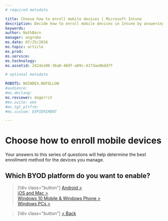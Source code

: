 ```yaml
---
# required metadata

title: Choose how to enroll mobile devices | Microsoft Intune
description: Decide how to enroll mobile devices in Intune by answering a few simple questions
keywords:
author: NathBarn
manager: angrobe
ms.date: 07/25/2016
ms.topic: article
ms.prod:
ms.service:
ms.technology:
ms.assetid: 242de106-36a0-469f-a89c-4173ae8bdd7f

# optional metadata

ROBOTS: NOINDEX,NOFOLLOW
#audience:
#ms.devlang:
ms.reviewer: dagerrit
#ms.suite: ems
#ms.tgt_pltfrm:
#ms.custom: EXPIERIMENT

---
```

# Choose how to enroll mobile devices

Your answers to this series of questions will help determine the best enrollment method for the devices you manage.

## **Which BYOD platform do you want to enable?**

> [!div class="button"]
[Android >](/intune/deploy-use/set-up-android-management-with-microsoft-intune)<br>[iOS and Mac >](/intune/deploy-use/set-up-ios-and-mac-management-with-microsoft-intune)<br>[Windows 10 Mobile & Windows Phone >](/intune/deploy-use/set-up-windows-phone-management-with-microsoft-intune)<br>[Windows PCs >](/intune/deploy-use/set-up-windows-device-management-with-microsoft-intune)

> [!div class="button"]
[< Back](choose-how-to-enroll-devices1.md)
